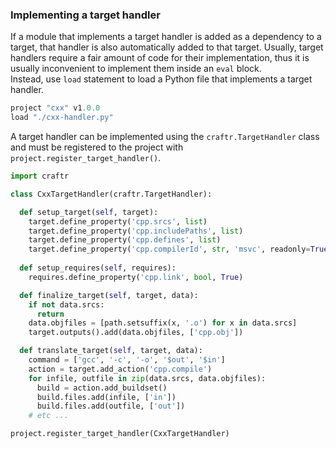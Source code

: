 
### Implementing a target handler

If a module that implements a target handler is added as a dependency to a
target, that handler is also automatically added to that target. Usually,
target handlers require a fair amount of code for their implementation, thus
it is usually inconvenient to implement them inside an `eval` block.  
Instead, use `load` statement to load a Python file that implements a target
handler.

```python
project "cxx" v1.0.0
load "./cxx-handler.py"
```

A target handler can be implemented using the `craftr.TargetHandler` class
and must be registered to the project with `project.register_target_handler()`.

```python
import craftr

class CxxTargetHandler(craftr.TargetHandler):

  def setup_target(self, target):
    target.define_property('cpp.srcs', list)
    target.define_property('cpp.includePaths', list)
    target.define_property('cpp.defines', list)
    target.define_property('cpp.compilerId', str, 'msvc', readonly=True)
  
  def setup_requires(self, requires):
    requires.define_property('cpp.link', bool, True)

  def finalize_target(self, target, data):
    if not data.srcs:
      return
    data.objfiles = [path.setsuffix(x, '.o') for x in data.srcs]
    target.outputs().add(data.objfiles, ['cpp.obj'])

  def translate_target(self, target, data):
    command = ['gcc', '-c', '-o', '$out', '$in']
    action = target.add_action('cpp.compile')
    for infile, outfile in zip(data.srcs, data.objfiles):
      build = action.add_buildset()
      build.files.add(infile, ['in'])
      build.files.add(outfile, ['out'])
    # etc ...

project.register_target_handler(CxxTargetHandler)
```
